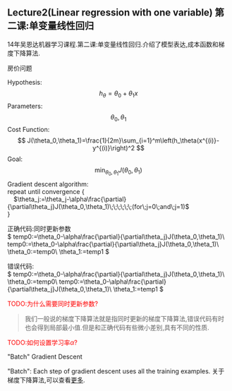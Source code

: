 ## Lecture2(Linear regression with one variable) 第二课:单变量线性回归
14年吴恩达机器学习课程.第二课:单变量线性回归.介绍了模型表达,成本函数和梯度下降算法.

房价问题

Hypothesis:
$$
    h_\theta=\theta_0+\theta_1x
$$
Parameters:
$$
    \theta_0,\theta_1
$$
Cost Function:
$$
    J(\theta_0,\theta_1)=\frac{1}{2m}\sum_{i=1}^m\left(h_\theta(x^{(i)}-y^{(i)}\right)^2
$$
Goal:
$$
    \min_{\theta_0,\theta_1}J(\theta_0,\theta_1)
$$
Gradient descent algorithm:  
repeat until convergence {  
&ensp;&ensp;$\theta_j:=\theta_j-\alpha\frac{\partial}{\partial\theta_j}J(\theta_0,\theta_1)\;\;\;\;\;\;(for\;j=0\;and\;j=1)$  
}

正确代码:同时更新参数  
$
    temp0:=\theta_0-\alpha\frac{\partial}{\partial\theta_j}J(\theta_0,\theta_1)\\
    temp0:=\theta_0-\alpha\frac{\partial}{\partial\theta_j}J(\theta_0,\theta_1)\\
    \theta_0:=temp0\\
    \theta_1:=temp1
$

错误代码:  
$
    temp0:=\theta_0-\alpha\frac{\partial}{\partial\theta_j}J(\theta_0,\theta_1)\\
    \theta_0:=temp0\\
    temp0:=\theta_0-\alpha\frac{\partial}{\partial\theta_j}J(\theta_0,\theta_1)\\
    \theta_1:=temp1
$

<font class="todo" color="red">TODO:为什么需要同时更新参数?</font>   
>我们一般说的梯度下降算法就是指同时更新的梯度下降算法,错误代码有时也会得到局部最小值.但是和正确代码有些微小差别,具有不同的性质.

<font class="todo" color="red">TODO:如何设置学习率$\alpha$?</font>

"Batch" Gradient Descent

"Batch": Each step of gradient descent uses all the training examples.
关于梯度下降算法,可以查看[更多](../../3.机器学习自我总结/梯度下降算法.md).